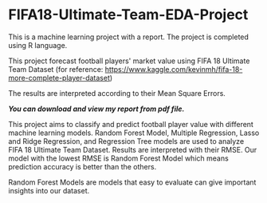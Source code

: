 # FIFA18-Ultimate-Team-EDA-Project
This is a machine learning project with a report. The project is completed using R language. 

This project forecast football players' market value using FIFA 18 Ultimate Team Dataset (for reference: https://www.kaggle.com/kevinmh/fifa-18-more-complete-player-dataset) 

The results are interpreted according to their Mean Square Errors. 

**_You can download and view my report from pdf file._**

This project aims to classify and predict football player value with different machine learning models. Random Forest Model, Multiple Regression, Lasso and Ridge Regression, and Regression Tree models are used to analyze FIFA 18 Ultimate Team Dataset. Results are interpreted with their RMSE. Our model with the lowest RMSE is Random Forest Model which means prediction accuracy is better than the others. 

Random Forest Models are models that easy to evaluate can give important insights into our dataset.

